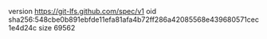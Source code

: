 version https://git-lfs.github.com/spec/v1
oid sha256:548cbe0b891ebfde11efa81afa4b72ff286a42085568e439680571cec1e4d24c
size 69562

